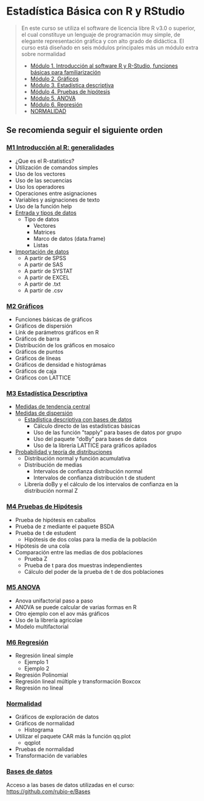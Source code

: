 # Estadística Básica con R y RStudio
> En este curso se utiliza el software de licencia libre R v3.0 o superior, el cual constituye un lenguaje de programación muy simple, de elegante representación gráfica y con alto grado de didáctica. El curso está diseñado en seis módulos principales más un módulo extra sobre normalidad
> -	[Módulo 1. Introducción al software R y R-Studio, funciones básicas para familiarización](https://github.com/rubio-e/Curso_R/blob/main/README.md#m1-introducci%C3%B3n-al-r-generalidades)
> -	[Módulo 2. Gráficos](https://github.com/rubio-e/Curso_R/blob/main/README.md#m2-gr%C3%A1ficos)
> -	[Módulo 3. Estadística descriptiva](https://github.com/rubio-e/Curso_R/blob/main/README.md#m3-estad%C3%ADstica-descriptiva)
> -	[Módulo 4. Pruebas de hipótesis](https://github.com/rubio-e/Curso_R/blob/main/README.md#m4-pruebas-de-hip%C3%B3tesis)
> -	[Módulo 5. ANOVA](https://github.com/rubio-e/Curso_R/blob/main/README.md#m5-anova)
> -	[Módulo 6. Regresión](https://github.com/rubio-e/Curso_R/blob/main/README.md#m6-regresi%C3%B3n)
> -	[NORMALIDAD](https://github.com/rubio-e/Curso_R/blob/main/README.md#normalidad)
## Se recomienda seguir el siguiente orden 
### [M1 Introducción al R: generalidades](https://github.com/rubio-e/Curso_R/blob/main/M1.md)
- ¿Que es el R-statistics?
- Utilización de comandos simples
- Uso de los vectores
- Uso de las secuencias
- Uso los operadores
- Operaciones entre asignaciones
- Variables y asignaciones de texto
- Uso de la función help
- [Entrada y tipos de datos](https://github.com/rubio-e/Curso_R/blob/main/M1.md#entrada-y-tipos-de-datos)
   - Tipo de datos
      - Vectores
      - Matrices
      - Marco de datos (data.frame)
      - Listas
- [Importación de datos](https://github.com/rubio-e/Curso_R/blob/main/M1.md#importaci%C3%B3n-de-datos)
   - A partir de SPSS
   - A partir de SAS
   - A partir de SYSTAT
   - A partir de EXCEL
   - A partir de .txt
   - A partir de .csv 
### [M2 Gráficos](https://github.com/rubio-e/Curso_R/blob/main/M2.md)
- Funciones básicas de gráficos
- Gráficos de dispersión
- Línk de parámetros gráficos en R
- Gráficos de barra
- Distribución de los gráficos en mosaico
- Gráficos de puntos
- Gráficos de líneas
- Gráficos de densidad e histográmas
- Gráficos de caja
- Gráficos con LATTICE
### [M3 Estadística Descriptiva](https://github.com/rubio-e/Curso_R/blob/main/M3.md)
- [Medidas de tendencia central](https://github.com/rubio-e/Curso_R/blob/main/M3.md#medidas-de-tendencia-central)
- [Medidas de dispersión](https://github.com/rubio-e/Curso_R/blob/main/M3.md#medidas-de-dispersi%C3%B3n)
   - [Estadística descriptiva con bases de datos](https://github.com/rubio-e/Curso_R/blob/main/M3.md#estad%C3%ADstica-descriptiva-con-bases-de-datos)
      - Cálculo directo de las estadísticas básicas
      - Uso de las función "tapply" para bases de datos por grupo
      - Uso del paquete "doBy" para bases de datos
      - Uso de la librería LATTICE para gráficos apilados
- [Probabilidad y teoría de distribuciones](https://github.com/rubio-e/Curso_R/blob/main/M3.md#probabilidad-y-teor%C3%ADa-de-distribuciones)
   - Distribución normal y función acumulativa
   - Distribución de medias
     - Intervalos de confianza distribución normal
     - Intervalos de confianza distribución t de student
    - Librería doBy y el cálculo de los intervalos de confianza en la distribución normal Z 

### [M4 Pruebas de Hipótesis](https://github.com/rubio-e/Curso_R/blob/main/M4.md)
- Prueba de hipótesis en caballos 
- Prueba de z mediante el paquete BSDA
- Prueba de t de estudent
   - Hipótesis de dos colas para la media de la población 
- Hipótesis de una cola
- Comparación entre las medias de dos poblaciones
   - Prueba Z
   - Prueba de t para dos muestras independientes
   - Cálculo del poder de la prueba de t de dos poblaciones
### [M5 ANOVA](https://github.com/rubio-e/Curso_R/blob/main/M5.md)
- Anova unifactorial paso a paso
- ANOVA se puede calcular de varias formas en R
- Otro ejemplo con el aov más gráficos
- Uso de la librería agricolae
- Modelo multifactorial
### [M6 Regresión](https://github.com/rubio-e/Curso_R/blob/main/M6.md)
- Regresión lineal simple
   - Ejemplo 1
   - Ejemplo 2
- Regresión Polinomial
- Regresión lineal múltiple y transformación Boxcox
- Regresión no lineal
### [Normalidad](https://github.com/rubio-e/Curso_R/blob/main/NORMALIDAD.md)
- Gráficos de exploración de datos
- Gráficos de normalidad
   - Histograma
- Utilizar el paquete CAR más la función qq.plot
   - qqplot
- Pruebas de normalidad
- Transformación de variables
### [Bases de datos](https://github.com/rubio-e/Bases)
Acceso a las bases de datos utilizadas en el curso: https://github.com/rubio-e/Bases

